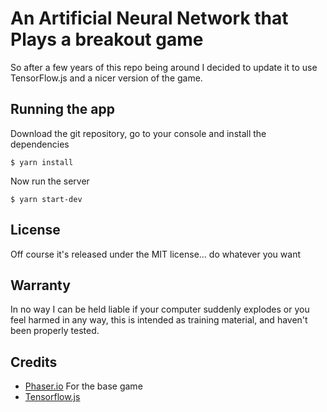 # An Artificial Neural Network that Plays a breakout game

So after a few years of this repo being around I decided to update it to use TensorFlow.js and a nicer version of the
game.

## Running the app

Download the git repository, go to your console and install the dependencies

```
$ yarn install
```

Now run the server

```
$ yarn start-dev
```

## License

Off course it's released under the MIT license... do whatever you want

## Warranty

In no way I can be held liable if your computer suddenly explodes or you feel harmed in any way, this is intended as training
material, and haven't been properly tested.

## Credits

- [Phaser.io](https://phaser.io/examples/v3/view/games/breakout/breakout) For the base game
- [Tensorflow.js](https://www.tensorflow.org/js/)
